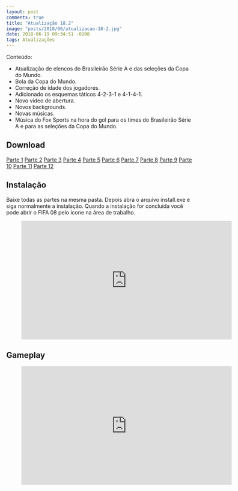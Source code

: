 ```yaml
---
layout: post
comments: true
title: "Atualização 18.2"
image: "posts/2018/06/atualizacao-18-2.jpg"
date: 2018-06-19 09:34:51 -0200
tags: Atualizações
---
```


Conteúdo:  
- Atualização de elencos do Brasileirão Série A e das seleções da Copa do Mundo.  
- Bola da Copa do Mundo.  
- Correção de idade dos jogadores.  
- Adicionado os esquemas táticos 4-2-3-1 e 4-1-4-1.  
- Novo vídeo de abertura.  
- Novos backgrounds.  
- Novas músicas.  
- Música do Fox Sports na hora do gol para os times do Brasileirão Série A e para as seleções da Copa do Mundo.  

<h2>Download</h2>
<div class="download">
  <a class="download-button" href="http://bit.ly/2MrlylU" data-filesize="300 MB">Parte 1</a>
  <a class="download-button" href="http://bit.ly/2MsKrxF" data-filesize="300 MB">Parte 2</a>
  <a class="download-button" href="http://bit.ly/2tw9vN4" data-filesize="300 MB">Parte 3</a>
  <a class="download-button" href="http://bit.ly/2KbcULG" data-filesize="300 MB">Parte 4</a>
  <a class="download-button" href="http://bit.ly/2Ks62Wo" data-filesize="300 MB">Parte 5</a>
  <a class="download-button" href="http://bit.ly/2tCCW07" data-filesize="300 MB">Parte 6</a>
  <a class="download-button" href="http://bit.ly/2yJoCHX" data-filesize="300 MB">Parte 7</a>
  <a class="download-button" href="http://bit.ly/2IubV3z" data-filesize="300 MB">Parte 8</a>
  <a class="download-button" href="http://bit.ly/2KjZzzJ" data-filesize="300 MB">Parte 9</a>
  <a class="download-button" href="http://bit.ly/2Kn5WCA" data-filesize="294.52 MB">Parte 10</a>
  <a class="download-button" href="http://bit.ly/2KdJCf6" data-filesize="1017.5 KB">Parte 11</a>
  <a class="download-button" href="http://bit.ly/2tw6snY" data-filesize="1.71 MB">Parte 12</a>
</div>
<h2>Instalação</h2>
Baixe todas as partes na mesma pasta. Depois abra o arquivo install.exe e siga normalmente a instalação.  
Quando a instalação for concluída você pode abrir o FIFA 08 pelo ícone na área de trabalho.  

<figure>
	<iframe width="560" height="315" src="https://www.youtube.com/embed/uoB-_IwNQkY" frameborder="0" gesture="media" allowfullscreen></iframe>
</figure>

<h2>Gameplay</h2> 

<figure>
	<iframe width="560" height="315" src="https://www.youtube.com/embed/rVBZz-7_THE" frameborder="0" gesture="media" allowfullscreen></iframe>
</figure>
